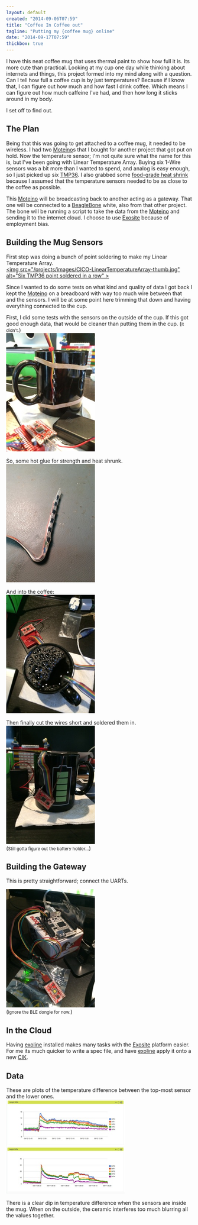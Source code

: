```yaml
---
layout: default
created: "2014-09-06T07:59"
title: "Coffee In Coffee out"
tagline: "Putting my {coffee mug} online"
date: "2014-09-17T07:59"
thickbox: true
---
```


I have this neat coffee mug that uses thermal paint to show how full it is.  Its more cute than
practical.  Looking at my cup one day while thinking about internets and things, this project
formed into my mind along with a question.  Can I tell how full a coffee cup is by just
temperatures?  Because if I know that, I can figure out how much and how fast I drink coffee.
Which means I can figure out how much caffeine I've had, and then how long it sticks around in
my body.

I set off to find out.


## The Plan

Being that this was going to get attached to a coffee mug, it needed to be wireless.  I had two
[Moteino][]s that I bought for another project that got put on hold.  Now the temperature
sensor; I'm not quite sure what the name for this is, but I've been going with Linear
Temperature Array.  Buying six 1-Wire sensors was a bit more than I wanted to spend, and analog
is easy enough, so I just picked up six [TMP36][].  I also grabbed some [food-grade heat
shrink][1020] because I assumed that the temperature sensors needed to be as close to the
coffee as possible.

This [Moteino][] will be broadcasting back to another acting as a gateway.  That one will be
connected to a [BeagleBone][] white, also from that other project.  The bone will be running a
script to take the data from the [Moteino][] and sending it to the <strike>internet</strike>
cloud.  I choose to use [Exosite][] because of employment bias.


## Building the Mug Sensors

First step was doing a bunch of point soldering to make my Linear Temperature Array.<br />
<a href="/projects/images/CICO-LinearTemperatureArray.jpg" class="thickbox" rel="CICO"><img src="/projects/images/CICO-LinearTemperatureArray-thumb.jpg" alt="Six TMP36 point soldered in a row" \></a>

Since I wanted to do some tests on what kind and quality of data I got back I kept the
[Moteino][] on a breadboard with way too much wire between that and the sensors.  I will be at
some point here trimming that down and having everything connected to the cup.

First, I did some tests with the sensors on the outside of the cup.  If this got good enough
data, that would be cleaner than putting them in the cup. (<small>it didn't.</small>)<br />
<a href="/projects/images/CICO-SensorsOutside.jpg" class="thickbox" rel="CICO"><img src="/projects/images/CICO-SensorsOutside-thumb.jpg" alt="Sensors mounted on the outside of the cup" /></a>

So, some hot glue for strength and heat shrunk.<br />
<a href="/projects/images/CICO-HeatShrunkLTA.jpg" class="thickbox" rel="CICO"><img src="/projects/images/CICO-HeatShrunkLTA-thumb.jpg" alt="Sensors wrapped in heat shrink tubing" /></a>

And into the coffee:<br />
<a href="/projects/images/CICO-LTAinCoffee.jpg" class="thickbox" rel="CICO"><img src="/projects/images/CICO-LTAinCoffee-thumb.jpg" alt="Sensors inside cup with coffee" /></a>

Then finally cut the wires short and soldered them in. <br />
<a href="/projects/images/CICO-shortenedWires.jpg" class="thickbox" rel="CICO"><img src="/projects/images/CICO-shortenedWires-thumb.jpg" alt="Wires cut to
length and soldered to Moteino" /></a><br />
(<small>Still gotta figure out the battery holder…</small>)

## Building the Gateway

This is pretty straightforward; connect the UARTs.

<a href="/projects/images/CICO-firstGateway.jpg" class="thickbox" rel="CICO"><img src="/projects/images/CICO-firstGateway-thumb.jpg" alt="Mess of wires for initial gateway" /></a><br />
(<small>ignore the BLE dongle for now.</small>)


## In the Cloud

Having [exoline][] installed makes many tasks with the [Exosite][] platform easier.  For me its
much quicker to write a spec file, and have [exoline][] apply it onto a new [CIK][].


## Data

These are plots of the temperature difference between the top-most sensor and the lower
ones.<br />
<a href="/projects/images/CICO-data-height-outside.jpg" class="thickbox" rel="CICO"><img src="/projects/images/CICO-data-height-outside-thumb.jpg" alt="Plot showing temperature differences with sensors outside the cup" /></a>
<a href="/projects/images/CICO-data-height-inside.jpg" class="thickbox" rel="CICO"><img src="/projects/images/CICO-data-height-inside-thumb.jpg" alt="Plot showing temperature differences with sensors inside the cup" /></a>

There is a clear dip in temperature difference when the sensors are inside the mug.  When on the
outside, the ceramic interferes too much blurring all the values together.



[Moteino]: http://lowpowerlab.com/moteino/
[TMP36]: https://www.adafruit.com/products/165 
[1020]: https://www.adafruit.com/products/1020
[BeagleBone]: http://beagleboard.org
[Exosite]: http://exosite.com
[exoline]: https://github.com/exosite/exoline 
[CIK]: http://docs.exosite.com/rpc/#remote-procedure-call-api-authentication

